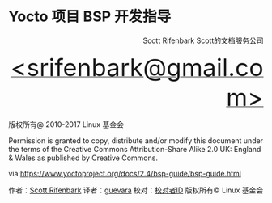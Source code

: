 Yocto 项目 BSP 开发指导
======

<p align="right">Scott Rifenbark
Scott的文档服务公司
</p>
<p align="right"><a href="mailto:srifenbark@gmail.com"><font size=100>&lt;srifenbark@gmail.com&gt;</font></a></p>

版权所有@ 2010-2017  Linux 基金会

Permission is granted to copy, distribute and/or modify this document under the terms of the Creative Commons Attribution-Share Alike 2.0 UK: England & Wales as published by Creative Commons.

via:https://www.yoctoproject.org/docs/2.4/bsp-guide/bsp-guide.html

作者：[Scott Rifenbark](mailto:srifenbark@gmail.com)
译者：[guevara](https://github.com/guevaraya)
校对：[校对者ID](https://github.com/校对者ID)
版权所有© Linux 基金会

[1]: mailto:srifenbark@gmail.com
